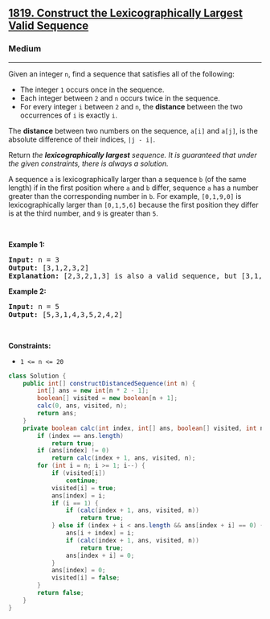<h2><a href="https://leetcode.com/problems/construct-the-lexicographically-largest-valid-sequence">1819. Construct the Lexicographically Largest Valid Sequence</a></h2><h3>Medium</h3><hr><p>Given an integer <code>n</code>, find a sequence that satisfies all of the following:</p>

<ul>
	<li>The integer <code>1</code> occurs once in the sequence.</li>
	<li>Each integer between <code>2</code> and <code>n</code> occurs twice in the sequence.</li>
	<li>For every integer <code>i</code> between <code>2</code> and <code>n</code>, the <strong>distance</strong> between the two occurrences of <code>i</code> is exactly <code>i</code>.</li>
</ul>

<p>The <strong>distance</strong> between two numbers on the sequence, <code>a[i]</code> and <code>a[j]</code>, is the absolute difference of their indices, <code>|j - i|</code>.</p>

<p>Return <em>the <strong>lexicographically largest</strong> sequence</em><em>. It is guaranteed that under the given constraints, there is always a solution. </em></p>

<p>A sequence <code>a</code> is lexicographically larger than a sequence <code>b</code> (of the same length) if in the first position where <code>a</code> and <code>b</code> differ, sequence <code>a</code> has a number greater than the corresponding number in <code>b</code>. For example, <code>[0,1,9,0]</code> is lexicographically larger than <code>[0,1,5,6]</code> because the first position they differ is at the third number, and <code>9</code> is greater than <code>5</code>.</p>

<p>&nbsp;</p>
<p><strong class="example">Example 1:</strong></p>

<pre>
<strong>Input:</strong> n = 3
<strong>Output:</strong> [3,1,2,3,2]
<strong>Explanation:</strong> [2,3,2,1,3] is also a valid sequence, but [3,1,2,3,2] is the lexicographically largest valid sequence.
</pre>

<p><strong class="example">Example 2:</strong></p>

<pre>
<strong>Input:</strong> n = 5
<strong>Output:</strong> [5,3,1,4,3,5,2,4,2]
</pre>

<p>&nbsp;</p>
<p><strong>Constraints:</strong></p>

<ul>
	<li><code>1 &lt;= n &lt;= 20</code></li>
</ul>

```java
class Solution {
    public int[] constructDistancedSequence(int n) {
        int[] ans = new int[n * 2 - 1];
        boolean[] visited = new boolean[n + 1];
        calc(0, ans, visited, n);
        return ans;
    }
    private boolean calc(int index, int[] ans, boolean[] visited, int n) {
        if (index == ans.length)
            return true;
        if (ans[index] != 0)
            return calc(index + 1, ans, visited, n);
        for (int i = n; i >= 1; i--) {
            if (visited[i])
                continue;
            visited[i] = true;
            ans[index] = i;
            if (i == 1) {
                if (calc(index + 1, ans, visited, n))
                    return true;
            } else if (index + i < ans.length && ans[index + i] == 0) {
                ans[i + index] = i;
                if (calc(index + 1, ans, visited, n))
                    return true;
                ans[index + i] = 0;
            }
            ans[index] = 0;
            visited[i] = false;
        }
        return false;
    }
}
```
